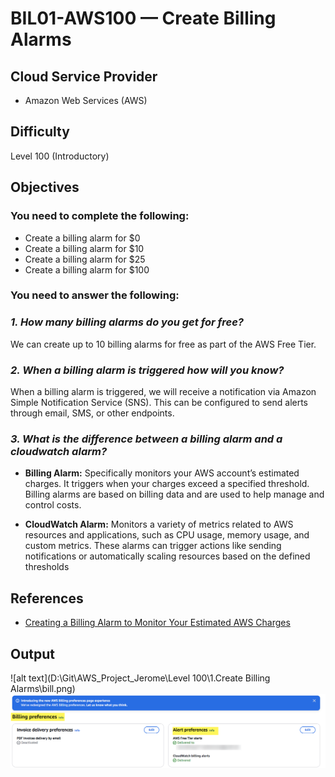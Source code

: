 # BIL01-AWS100 — Create Billing Alarms

## Cloud Service Provider
* Amazon Web Services (AWS)

## Difficulty
Level 100 (Introductory)

## Objectives

###  You need to complete the following:

* Create a billing alarm for $0
* Create a billing alarm for $10
* Create a billing alarm for $25
* Create a billing alarm for $100

###  You need to answer the following: 

### ***1. How many billing alarms do you get for free?***

We can create up to 10 billing alarms for free as part of the AWS Free Tier.

### ***2. When a billing alarm is triggered how will you know?***

When a billing alarm is triggered, we will receive a notification via Amazon Simple Notification Service (SNS). This can be configured to send alerts through email, SMS, or other endpoints.

### ***3. What is the difference between a billing alarm and a cloudwatch alarm?***

* **Billing Alarm:** Specifically monitors your AWS account’s estimated charges. It triggers when your charges exceed a specified threshold. Billing alarms are based on billing data and are used to help manage and control costs.

* **CloudWatch Alarm:** Monitors a variety of metrics related to AWS resources and applications, such as CPU usage, memory usage, and custom metrics. These alarms can trigger actions like sending notifications or automatically scaling resources based on the defined thresholds

## References

* [Creating a Billing Alarm to Monitor Your Estimated AWS Charges](https://docs.aws.amazon.com/AmazonCloudWatch/latest/monitoring/monitor_estimated_charges_with_cloudwatch.html)

## Output
![alt text](D:\Git\AWS_Project_Jerome\Level 100\1.Create Billing Alarms\bill.png)
![alt text](image.png)